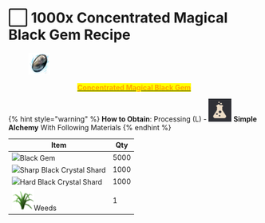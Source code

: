 # ⬜ 1000x Concentrated Magical Black Gem Recipe

<figure><img src="../../.gitbook/assets/image (305).png" alt=""><figcaption></figcaption></figure>

<p align="center"><a href="https://bdocodex.com/us/item/4987/"><mark style="color:orange;"><strong>Concentrated Magical Black Gem</strong></mark></a></p>

{% hint style="warning" %}
**How to Obtain**: Processing (L) - <img src="../../.gitbook/assets/QQ截图20221109033054.png" alt="" data-size="line"> **Simple Alchemy** With Following Materials
{% endhint %}

| Item                                                                                                      | Qty  |
| --------------------------------------------------------------------------------------------------------- | ---- |
| ![](https://bdocodex.com/items/new_icon/03_etc/07_productmaterial/00005000.webp)Black Gem                 | 5000 |
| ![](https://bdocodex.com/items/new_icon/03_etc/07_productmaterial/00004998.webp)Sharp Black Crystal Shard | 1000 |
| ![](https://bdocodex.com/items/new_icon/03_etc/07_productmaterial/00004997.webp)Hard Black Crystal Shard  | 1000 |
| ![](<../../.gitbook/assets/image (304).png>)Weeds                                                         | 1    |

